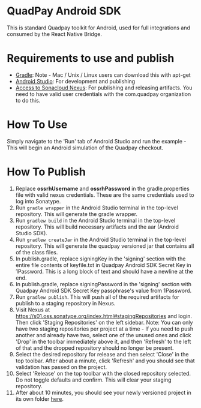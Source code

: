 # QuadPay Android SDK

This is standard Quadpay toolkit for Android, used for full integrations and consumed by the React Native Bridge.

# Requirements to use and publish
- [Gradle](https://gradle.org/releases/): Note - Mac / Unix / Linux users can download this with apt-get
- [Android Studio](https://developer.android.com/studio/?gclid=Cj0KCQjwsLWDBhCmARIsAPSL3_0h0gvZcAQ8FS3T1-btXWWbwre8NlIogVC2Xi3_Sww1bPKmtIHlFI8aAubIEALw_wcB&gclsrc=aw.ds): For development and publishing
- [Access to Sonacloud Nexus](https://s01.oss.sonatype.org/index.html): For publishing and releasing artifacts. You need to have valid user credentials with the com.quadpay organization to do this.

# How To Use
Simply navigate to the 'Run' tab of Android Studio and run the example - This will begin an Android simulation of the Quadpay checkout.

# How To Publish
1. Replace **ossrhUsername** and **ossrhPassword** in the gradle.properties file with valid nexus credentials. These are the same credentials used to log into Sonatype.
2. Run `gradle wrapper` in the Android Studio terminal in the top-level repository. This will generate the gradle wrapper.
3. Run `gradlew build` in the Android Studio terminal in the top-level repository. This will build necessary artifacts and the aar (Android Studio SDK).
4. Run `gradlew createJar` in the Android Studio terminal in the top-level repository. This will generate the quadpay versioned jar that contains all of the class files.
5. In publish.gradle, replace signingKey in the 'signing' section with the entire file contents of keyfile.txt in Quadpay Android SDK Secret Key in 1Password. This is a long block of text and should have a newline at the end.
6. In publish.gradle, replace signingPassword in the 'signing' section with Quadpay Android SDK Secret Key passphrase's value from 1Password.
7. Run `gradlew publish`. This will push all of the required artifacts for publish to a staging repository in Nexus.
8. Visit Nexus at https://s01.oss.sonatype.org/index.html#stagingRepositories and login. Then click 'Staging Repositories' on the left sidebar.
Note: You can only have two staging repositories per project at a time - If you need to push another and already have two, select one
of the unused ones and click 'Drop' in the toolbar immediately above it, and then 'Refresh' to the left of that and the dropped repository should no longer be present.
9. Select the desired repository for release and then select 'Close' in the top toolbar. After about a minute, click 'Refresh' and you should see that validation has passed on the project.
10. Select 'Release' on the top toolbar with the closed repository selected. Do not toggle defaults and confirm. This will clear your staging repository.
11. After about 10 minutes, you should see your newly versioned project in its own folder [here](https://repo1.maven.org/maven2/com/quadpay/quadpay).